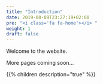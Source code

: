 ```yaml
---
title: "Introduction"
date: 2019-08-09T23:27:19+02:00
pre: "<i class='fa fa-home'></i> "
weight: 1
draft: false
---
```


Welcome to the website.

More pages coming soon...

{{% children description="true" %}}
